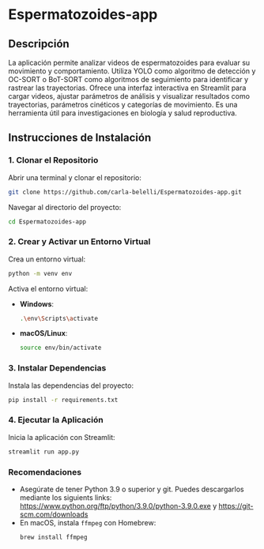 
# Espermatozoides-app

## Descripción

La aplicación permite analizar videos de espermatozoides para evaluar su movimiento y comportamiento. Utiliza YOLO como algoritmo de detección y OC-SORT o BoT-SORT como algoritmos de seguimiento para identificar y rastrear las trayectorias. Ofrece una interfaz interactiva en Streamlit para cargar videos, ajustar parámetros de análisis y visualizar resultados como trayectorias, parámetros cinéticos y categorías de movimiento. Es una herramienta útil para investigaciones en biología y salud reproductiva.

## Instrucciones de Instalación

### 1. Clonar el Repositorio
Abrir una terminal y clonar el repositorio:
```bash
git clone https://github.com/carla-belelli/Espermatozoides-app.git
```
Navegar al directorio del proyecto:
```bash
cd Espermatozoides-app
```

### 2. Crear y Activar un Entorno Virtual
Crea un entorno virtual:
```bash
python -m venv env
```
Activa el entorno virtual:
- **Windows**:
  ```bash
  .\env\Scripts\activate
  ```
- **macOS/Linux**:
  ```bash
  source env/bin/activate
  ```

### 3. Instalar Dependencias
Instala las dependencias del proyecto:
```bash
pip install -r requirements.txt
```

### 4. Ejecutar la Aplicación
Inicia la aplicación con Streamlit: 
```bash
streamlit run app.py
```

### Recomendaciones
- Asegúrate de tener Python 3.9 o superior y git. Puedes descargarlos mediante los siguients links: https://www.python.org/ftp/python/3.9.0/python-3.9.0.exe y https://git-scm.com/downloads 
- En macOS, instala `ffmpeg` con Homebrew:
  ```bash
  brew install ffmpeg
  ```

